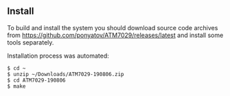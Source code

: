 ## Install

To build and install the system you should download source code archives from <https://github.com/ponyatov/ATM7029/releases/latest> and install some tools separately.

Installation process was automated:
```
$ cd ~
$ unzip ~/Downloads/ATM7029-190806.zip
$ cd ATM7029-190806
$ make
```
